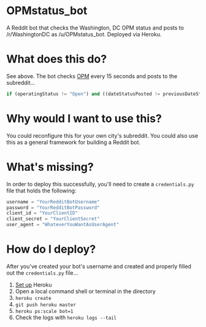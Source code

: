 # OPMstatus_bot
A Reddit bot that checks the Washington, DC OPM status and posts to /r/WashingtonDC as /u/OPMstatus_bot. Deployed via Heroku.

# What does this do?
See above. The bot checks [OPM](https://www.opm.gov/policy-data-oversight/snow-dismissal-procedures/current-status/) every 15 seconds and posts to the subreddit...

```python
if (operatingStatus != "Open") and ((dateStatusPosted != previousDateStatusPosted) or (operatingStatus != previousOperatingStatus)):
```

# Why would I want to use this?
You could reconfigure this for your own city's subreddit. You could also use this as a general framework for building a Reddit bot.

# What's missing?
In order to deploy this successfully, you'll need to create a `credentials.py` file that holds the following:

```python
username = "YourRedditBotUsername"
password = "YourRedditBotPassword"
client_id = "YourClientID"
client_secret = "YourClientSecret"
user_agent = "WhateverYouWantAsUserAgent"
```

# How do I deploy?
After you've created your bot's username and created and properly filled out the `credentials.py` file...

 1. [Set up](https://devcenter.heroku.com/articles/getting-started-with-nodejs#set-up) Heroku
 2. Open a local command shell or terminal in the directory
 3. `heroku create`
 4. `git push heroku master`
 5. `heroku ps:scale bot=1`
 6. Check the logs with `heroku logs --tail`
